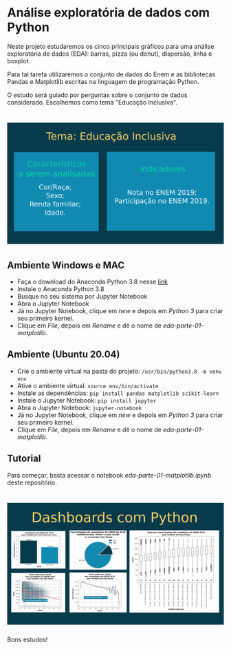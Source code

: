# Análise exploratória de dados com Python

Neste projeto estudaremos os cinco principais gráficos para uma análise exploratória de dados (EDA): barras, pizza (ou donut), dispersão, linha e boxplot.

Para tal tarefa utilizaremos o conjunto de dados do Enem e as bibliotecas Pandas e Matplotlib escritas na linguagem de programação Python.

O estudo será guiado por perguntas sobre o conjunto de dados considerado. Escolhemos como tema "Educação Inclusiva".

<h1 align="center">
  <img alt="Tema do EDA" src="./tema_eda.png" width="600px"/>
</h1>

## Ambiente Windows e MAC

- Faça o download do Anaconda Python 3.8 nesse <a href="https://www.anaconda.com/products/individual#Downloads">link</a>
- Instale o Anaconda Python 3.8
- Busque no seu sistema por Jupyter Notebook
- Abra o Jupyter Notebook
- Já no Jupyter Notebook, clique em *new* e depois em *Python 3* para criar seu primeiro kernel.
- Clique em *File*, depois em *Rename* e dê o nome de *eda-parte-01-matplotlib*.


## Ambiente (Ubuntu 20.04)

- Crie o ambiente virtual na pasta do projeto: `/usr/bin/python3.8 -m venv env`
- Ative o ambiente virtual: `source env/bin/activate`
- Instale as dependências: `pip install pandas matplotlib scikit-learn`
- Instale o Jupyter Notebook: `pip install jupyter`
- Abra o Jupyter Notebook: `jupyter-notebook`
- Já no Jupyter Notebook, clique em *new* e depois em *Python 3* para criar seu primeiro kernel.
- Clique em *File*, depois em *Rename* e dê o nome de *eda-parte-01-matplotlib*.

## Tutorial

Para começar, basta acessar o notebook *eda-parte-01-matplotlib.ipynb* deste repositório.

<h1 align="center">
  <img alt="Matplotlib Charts" src="./matplotlib.png" width="600px"/>
</h1>


Bons estudos!




